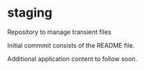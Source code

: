 staging
=======

Repository to manage transient files

Initial commmit consists of the README file.

Additional application content to follow soon.
